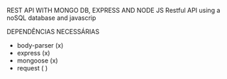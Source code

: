 REST API WITH MONGO DB, EXPRESS AND NODE JS
Restful API using a noSQL database and javascrip

DEPENDÊNCIAS NECESSÁRIAS
- body-parser   (x)
- express       (x)
- mongoose      (x)
- request       ( )